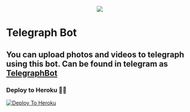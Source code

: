 <p align="center">
  <img src="https://telegra.ph/file/a4a28716e073a76e71b15.jpg">
</p>

# Telegraph Bot

## You can upload photos and videos to telegraph using this bot. Can be found in telegram as [TelegraphBot](https://t.me/ImageGraphXobot)

### Deploy to Heroku 🏃‍♂

[![Deploy To Heroku](https://www.herokucdn.com/deploy/button.svg)](https://heroku.com/deploy?template=https://github.com/SHRVAN42/Telegraph)


